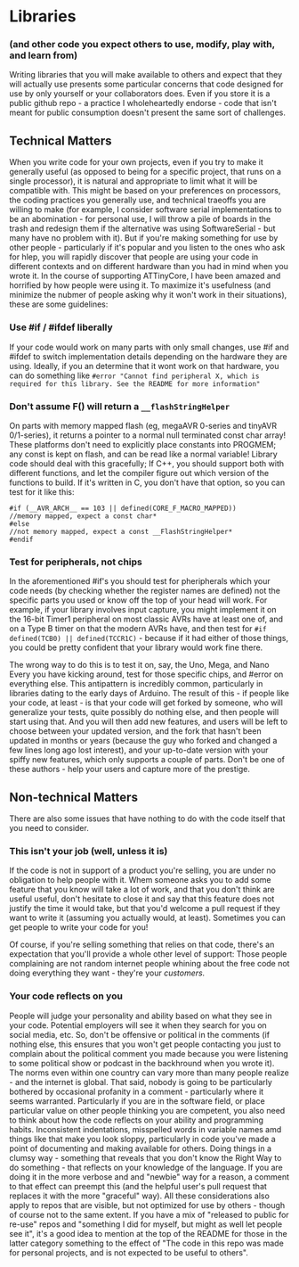 # Libraries
### (and other code you expect others to use, modify, play with, and learn from)
Writing libraries that you will make available to others and expect that they will actually use presents some particular concerns that code designed for use by only yourself or your collaborators does. Even if you store it is a public github repo - a practice I wholeheartedly endorse - code that isn't meant for public consumption doesn't present the same sort of challenges. 

## Technical Matters
When you write code for your own projects, even if you try to make it generally useful (as opposed to being for a specific project, that runs on a single processor), it is natural and appropriate to limit what it will be compatible with. This might be based on your preferences on processors, the coding practices you generally use, and technical traeoffs you are willing to make (for example, I consider software serial implementations to be an abomination - for personal use, I will throw a pile of boards in the trash and redesign them if the alternative was using SoftwareSerial - but many have no problem with it). But if you're making something for use by other people - particularly if it's popular and you listen to the ones who ask for hlep, you will rapidly discover that people are using your code in different contexts and on different hardware than you had in mind when you wrote it. In the course of supporting ATTinyCore, I have been amazed and horrified by how people were using it. To maximize it's usefulness (and minimize the nubmer of people asking why it won't work in their situations), these are some guidelines:

### Use #if / #ifdef liberally
If your code would work on many parts with only small changes, use #if and #ifdef to switch implementation details depending on the hardware they are using. Ideally, if you an determine that it wont work on that hardware, you can do something like `#error "Cannot find peripheral X, which is required for this library. See the README for more information"`

### Don't assume F() will return a `__flashStringHelper`
On parts with memory mapped flash (eg, megaAVR 0-series and tinyAVR 0/1-series), it returns a pointer to a normal null terminated const char array! These platforms don't need to explicitly place constants into PROGMEM; any const is kept on flash, and can be read like a normal variable! Library code should deal with this gracefully; If C++, you should support both with different functions, and let the compiler figure out which version of the functions to build. If it's written in C, you don't have that option, so you can test for it like this:
```
#if (__AVR_ARCH__ == 103 || defined(CORE_F_MACRO_MAPPED))
//memory mapped, expect a const char*
#else
//not memory mapped, expect a const __FlashStringHelper*
#endif
```

### Test for peripherals, not chips
In the aforementioned #if's you should test for pheripherals which your code needs (by checking whether the register names are defined) not the specific parts you used or know off the top of your head will work. For example, if your library involves input capture, you might implement it on the 16-bit Timer1 peripheral on most classic AVRs have at least one of, and on a Type B timer on that the modern AVRs have, and then test for `#if defined(TCB0) || defined(TCCR1C)` - because if it had either of those things, you could be pretty confident that your library would work fine there.

The wrong way to do this is to test it on, say, the Uno, Mega, and Nano Every you have kicking around, test for those specific chips, and #error on everything else. This antipattern is incredibly common, particularly in libraries dating to the early days of Arduino. The result of this - if people like your code, at least - is that your code will get forked by someone, who will generalize your tests, quite possibly do nothing else, and then people will start using that. And you will then add new features, and users will be left to choose between your updated version, and the fork that hasn't been updated in months or years (because the guy who forked and changed a few lines long ago lost interest), and your up-to-date version with your spiffy new features, which only supports a couple of parts. Don't be one of these authors - help your users and capture more of the prestige. 

## Non-technical Matters
There are also some issues that have nothing to do with the code itself that you need to consider. 

### This isn't your job (well, unless it is) 
If the code is not in support of a product you're selling, you are under no obligation to help people with it. Whem someone asks you to add some feature that you know will take a lot of work, and that you don't think are useful useful, don't hesitate to close it and say that this feature does not justify the time it would take, but that you'd welcome a pull request if they want to write it (assuming you actually would, at least). Sometimes you can get people to write your code for you! 

Of course, if you're selling something that relies on that code, there's an expectation that you'll provide a whole other level of support: Those people complaining are not random internet people whining about the free code not doing everything they want - they're your *customers.*

### Your code reflects on you
People will judge your personality and ability based on what they see in your code. Potential employers will see it when they search for you on social media, etc. So, don't be offensive or political in the comments (if nothing else, this ensures that you won't get people contacting you just to complain about the political comment you made because you were listening to some political show or podcast in the backhround when you wrote it). The norms even within one country can vary more than many people realize - and the internet is global. That said, nobody is going to be particularly bothered by occasional profanity in a comment - particularly where it seems warranted. 
Particularly if you are in the software field, or place particular value on other people thinking you are competent, you also need to think about how the code reflects on your ability and programming habits. Inconsistent indentations, misspelled words in variable names amd things like that make you look sloppy, particularly in code you've made a point of documenting and making available for others. Doing things in a clumsy way - something that reveals that you don't know the Right Way to do something - that reflects on your knowledge of the language. If you are doing it in the more verbose and and "newbie" way for a reason, a comment to that effect can preempt this (and the helpful user's pull request that replaces it with the more "graceful" way). 
All these considerations also apply to repos that are visible, but not optimized for use by others - though of course not to the same extent. If you have a mix of "released to public for re-use" repos and "something I did for myself, but might as well let people see it", it's a good idea to mention at the top of the README for those in the latter category something to the effect of "The code in this repo was made for personal projects, and is not expected to be useful to others".
